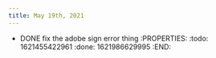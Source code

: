 ```yaml
---
title: May 19th, 2021
---
```


- DONE fix the adobe sign error thing
:PROPERTIES:
:todo: 1621455422961
:done: 1621986629995
:END:
